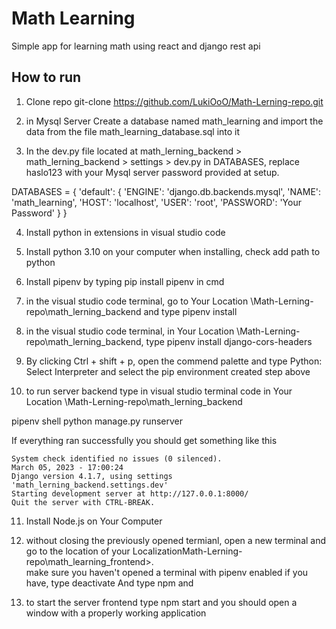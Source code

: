 # Math Learning

Simple app for learning math using react and django rest api

## How to run

1. Clone repo git-clone https://github.com/LukiOoO/Math-Lerning-repo.git

2. in Mysql Server Create a database named math_learning and import the data from the file math_learning_database.sql into it

3. In the dev.py file located at math_lerning_backend > math_lerning_backend > settings > dev.py in DATABASES, replace haslo123 with your Mysql server password provided at setup.

DATABASES = {
'default': {
'ENGINE': 'django.db.backends.mysql',
'NAME': 'math_learning',
'HOST': 'localhost',
'USER': 'root',
'PASSWORD': 'Your Password'
}
}

4. Install python in extensions in visual studio code

5. Install python 3.10 on your computer when installing, check add path to python

6. Install pipenv by typing pip install pipenv in cmd

7. in the visual studio code terminal, go to Your Location \Math-Lerning-repo\math_lerning_backend and type pipenv install

8. in the visual studio code terminal, in Your Location \Math-Lerning-repo\math_lerning_backend, type pipenv install django-cors-headers

9. By clicking Ctrl + shift + p, open the commend palette and type Python: Select Interpreter and select the pip environment created step above

10. to run server backend type in visual studio terminal code in Your Location \Math-Lerning-repo\math_lerning_backend

pipenv shell
python manage.py runserver

If everything ran successfully you should get something like this

    System check identified no issues (0 silenced).
    March 05, 2023 - 17:00:24
    Django version 4.1.7, using settings 'math_lerning_backend.settings.dev'
    Starting development server at http://127.0.0.1:8000/
    Quit the server with CTRL-BREAK.

11. Install Node.js on Your Computer

12. without closing the previously opened termianl, open a new terminal and go to the location of your LocalizationMath-Lerning-repo\math_learning_frontend>.  
    make sure you haven't opened a terminal with pipenv enabled if you have, type deactivate And type npm and
13. to start the server frontend type npm start and you should open a window with a properly working application
